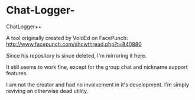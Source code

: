 # Chat-Logger-
ChatLogger++

A tool originally created by VoIdEd on FacePunch:
http://www.facepunch.com/showthread.php?t=840880

Since his repository is since deleted, I'm mirroring it here.

It still seems to work fine, except for the group chat and nickname support features.

I am not the creator and had no involvement in it's development. I'm simply reviving an otherwise dead utility.
